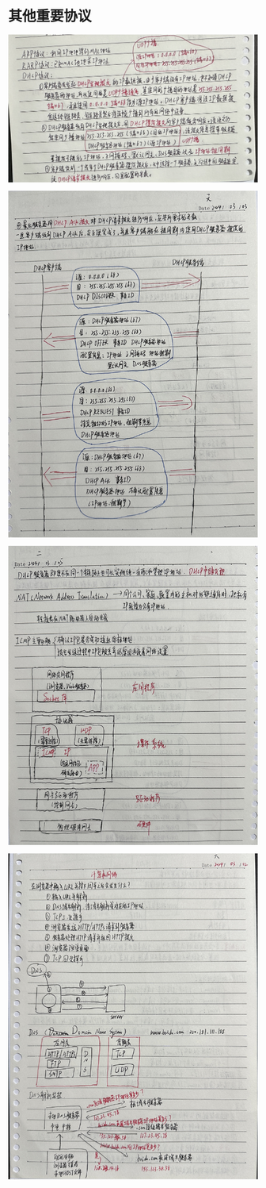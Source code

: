 # 其他重要协议

![IMG_2404](其他重要协议.assets/IMG_2404.jpg) 

![IMG_2405](其他重要协议.assets/IMG_2405.jpg) 

![IMG_2406](其他重要协议.assets/IMG_2406.jpg) 

![IMG_2407](其他重要协议.assets/IMG_2407.jpg) 

